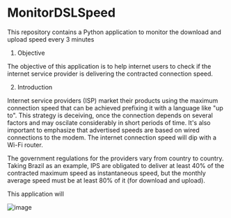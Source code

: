 # MonitorDSLSpeed

This repository contains a Python application to monitor the download and upload speed every 3 minutes

1) Objective

The objective of this application is to help internet users to check if the internet service provider is delivering the contracted connection speed.

2) Introduction

Internet service providers (ISP) market their products using the maximum connection speed that can be achieved prefixing it with a language like "up to". This strategy is deceiving, once the connection depends on several factors and may oscilate considerably in short periods of time. It's also important to emphasize that advertised speeds are based on wired connections to the modem. The internet connection speed will dip with a Wi-Fi router.

The government regulations for the providers vary from country to country. Taking Brazil as an example, IPS are obligated to deliver at least 40% of the contracted maximum speed as instantaneous speed, but the monthly average speed must be at least 80% of it (for download and upload).

This application will 

![image](https://user-images.githubusercontent.com/81535464/113519747-8db0c900-958e-11eb-8e23-370c3444a608.png)

 
